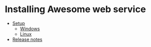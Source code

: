 # Installing Awesome web service

- [Setup](setup.md)
   - [Windows](windows.md)
   - [Linux](linux.md)
- [Release notes](notes.md)
